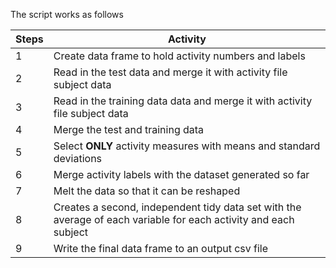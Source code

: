 The script works as follows

| **Steps** | **Activity** |
| --- | --- |
| 1 | Create data frame to hold activity numbers and labels |
| 2 | Read in the test data and merge it with activity file subject data |
| 3 | Read in the training data data and merge it with activity file subject data |
| 4 | Merge the test and training data  |
| 5 | Select **ONLY** activity measures with means and standard deviations |
| 6 | Merge activity labels with the dataset generated so far |
| 7 | Melt the data so that it can be reshaped  |
| 8 | Creates a second, independent tidy data set with the average of each variable for each activity and each subject |
| 9 | Write the final data frame to an output csv file |
